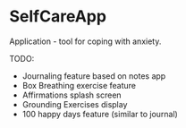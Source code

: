 # SelfCareApp
 Application - tool for coping with anxiety.

TODO:
- Journaling feature based on notes app
- Box Breathing exercise feature
- Affirmations splash screen
- Grounding Exercises display
- 100 happy days feature (similar to journal)
